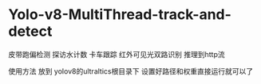 # Yolo-v8-MultiThread-track-and-detect
皮带跑偏检测
探访水计数
卡车跟踪
红外可见光双路识别 推理到http流

使用方法 放到 yolov8的ultraltics根目录下 设置好路径和权重直接运行就可以了
